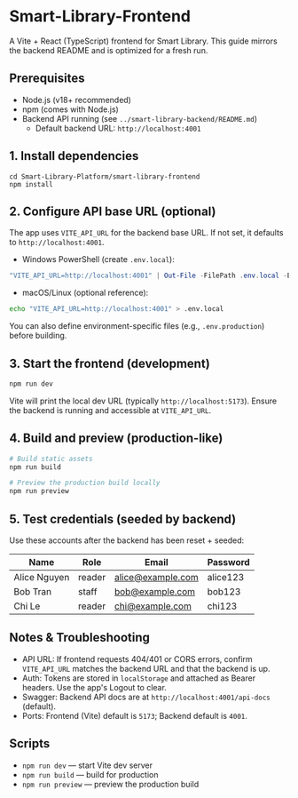 # Smart-Library-Frontend

A Vite + React (TypeScript) frontend for Smart Library. This guide mirrors the backend README and is optimized for a fresh run.

## Prerequisites

- Node.js (v18+ recommended)
- npm (comes with Node.js)
- Backend API running (see `../smart-library-backend/README.md`)
  - Default backend URL: `http://localhost:4001`

## 1. Install dependencies

```
cd Smart-Library-Platform/smart-library-frontend
npm install
```

## 2. Configure API base URL (optional)

The app uses `VITE_API_URL` for the backend base URL. If not set, it defaults to `http://localhost:4001`.

- Windows PowerShell (create `.env.local`):

```powershell
"VITE_API_URL=http://localhost:4001" | Out-File -FilePath .env.local -Encoding ascii
```

- macOS/Linux (optional reference):

```bash
echo "VITE_API_URL=http://localhost:4001" > .env.local
```

You can also define environment-specific files (e.g., `.env.production`) before building.

## 3. Start the frontend (development)

```powershell
npm run dev
```

Vite will print the local dev URL (typically `http://localhost:5173`). Ensure the backend is running and accessible at `VITE_API_URL`.

## 4. Build and preview (production-like)

```powershell
# Build static assets
npm run build

# Preview the production build locally
npm run preview
```

## 5. Test credentials (seeded by backend)

Use these accounts after the backend has been reset + seeded:

| Name          | Role   | Email             | Password |
|---------------|--------|-------------------|----------|
| Alice Nguyen  | reader | alice@example.com | alice123 |
| Bob Tran      | staff  | bob@example.com   | bob123   |
| Chi Le        | reader | chi@example.com   | chi123   |

## Notes & Troubleshooting

- API URL: If frontend requests 404/401 or CORS errors, confirm `VITE_API_URL` matches the backend URL and that the backend is up.
- Auth: Tokens are stored in `localStorage` and attached as Bearer headers. Use the app's Logout to clear.
- Swagger: Backend API docs are at `http://localhost:4001/api-docs` (default).
- Ports: Frontend (Vite) default is `5173`; Backend default is `4001`.

## Scripts

- `npm run dev` — start Vite dev server
- `npm run build` — build for production
- `npm run preview` — preview the production build

